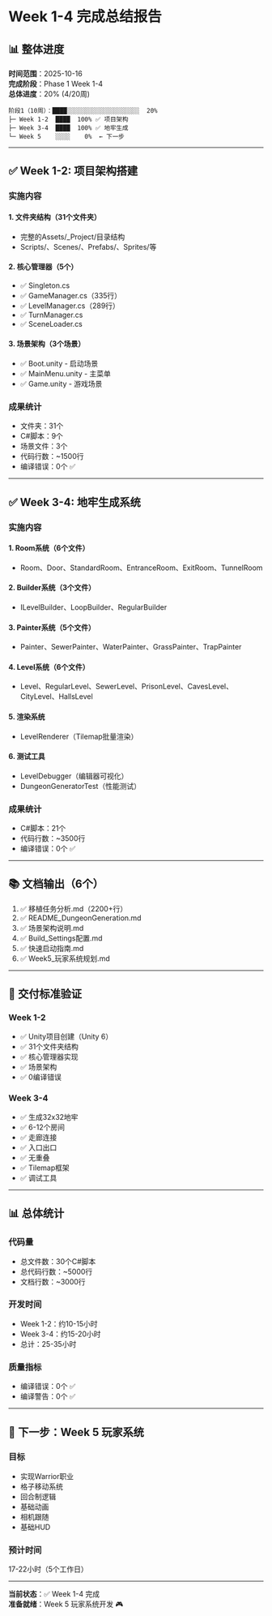 # Week 1-4 完成总结报告

## 📊 整体进度

**时间范围**：2025-10-16  
**完成阶段**：Phase 1 Week 1-4  
**总体进度**：20% (4/20周)

```
阶段1（10周）：████░░░░░░░░░░░░░░░░░░░░  20%
├─ Week 1-2  ████  100% ✅ 项目架构
├─ Week 3-4  ████  100% ✅ 地牢生成
└─ Week 5    ░░░░    0%  ← 下一步
```

---

## ✅ Week 1-2: 项目架构搭建

### 实施内容

#### 1. 文件夹结构（31个文件夹）
- 完整的Assets/_Project/目录结构
- Scripts/、Scenes/、Prefabs/、Sprites/等

#### 2. 核心管理器（5个）
- ✅ Singleton<T>.cs
- ✅ GameManager.cs（335行）
- ✅ LevelManager.cs（289行）
- ✅ TurnManager.cs
- ✅ SceneLoader.cs

#### 3. 场景架构（3个场景）
- ✅ Boot.unity - 启动场景
- ✅ MainMenu.unity - 主菜单
- ✅ Game.unity - 游戏场景

### 成果统计
- 文件夹：31个
- C#脚本：9个
- 场景文件：3个
- 代码行数：~1500行
- 编译错误：0个 ✅

---

## ✅ Week 3-4: 地牢生成系统

### 实施内容

#### 1. Room系统（6个文件）
- Room、Door、StandardRoom、EntranceRoom、ExitRoom、TunnelRoom

#### 2. Builder系统（3个文件）
- ILevelBuilder、LoopBuilder、RegularBuilder

#### 3. Painter系统（5个文件）
- Painter、SewerPainter、WaterPainter、GrassPainter、TrapPainter

#### 4. Level系统（6个文件）
- Level、RegularLevel、SewerLevel、PrisonLevel、CavesLevel、CityLevel、HallsLevel

#### 5. 渲染系统
- LevelRenderer（Tilemap批量渲染）

#### 6. 测试工具
- LevelDebugger（编辑器可视化）
- DungeonGeneratorTest（性能测试）

### 成果统计
- C#脚本：21个
- 代码行数：~3500行
- 编译错误：0个 ✅

---

## 📚 文档输出（6个）
1. ✅ 移植任务分析.md（2200+行）
2. ✅ README_DungeonGeneration.md
3. ✅ 场景架构说明.md
4. ✅ Build_Settings配置.md
5. ✅ 快速启动指南.md
6. ✅ Week5_玩家系统规划.md

---

## 🎯 交付标准验证

### Week 1-2
- ✅ Unity项目创建（Unity 6）
- ✅ 31个文件夹结构
- ✅ 核心管理器实现
- ✅ 场景架构
- ✅ 0编译错误

### Week 3-4
- ✅ 生成32x32地牢
- ✅ 6-12个房间
- ✅ 走廊连接
- ✅ 入口出口
- ✅ 无重叠
- ✅ Tilemap框架
- ✅ 调试工具

---

## 📊 总体统计

### 代码量
- 总文件数：30个C#脚本
- 总代码行数：~5000行
- 文档行数：~3000行

### 开发时间
- Week 1-2：约10-15小时
- Week 3-4：约15-20小时
- 总计：25-35小时

### 质量指标
- 编译错误：0个 ✅
- 编译警告：0个 ✅

---

## 🚀 下一步：Week 5 玩家系统

### 目标
- 实现Warrior职业
- 格子移动系统
- 回合制逻辑
- 基础动画
- 相机跟随
- 基础HUD

### 预计时间
17-22小时（5个工作日）

---

**当前状态**：✅ Week 1-4 完成  
**准备就绪**：Week 5 玩家系统开发 🎮

